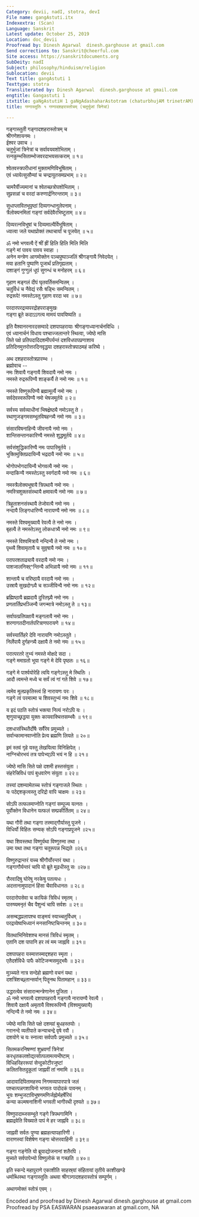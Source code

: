 ```yaml
---
Category: devii, nadI, stotra, devI
File name: gangAstuti.itx
Indexextra: (Scan)
Language: Sanskrit
Latest update: October 25, 2019
Location: doc_devii
Proofread by: Dinesh Agarwal  dinesh.garghouse at gmail.com
Send corrections to: Sanskrit@cheerful.com
Site access: https://sanskritdocuments.org
SubDeity: nadI
Subject: philosophy/hinduism/religion
Sublocation: devii
Text title: gangAstuti 1
Texttype: stotra
Transliterated by: Dinesh Agarwal  dinesh.garghouse at gmail.com
engtitle: Gangastuti 1
itxtitle: gaNgAstutiH 1 gaNgAdashaharAstotram (chaturbhujAM trinetrAM)
title: गण्गास्तुतिः १ गण्गादशहरास्तोत्रम् (चतुर्भुजां त्रिनेत्रां)

---
```

  
 गङ्गास्तुती गङ्गादशहरास्तोत्रम् च   
श्रीगणेशायनमः ।  
ईश्वर उवाच ।  
चतुर्भुजां त्रिनेत्रां च सर्वावयवशोभिताम् ।  
रत्नकुम्भसिताम्भोजवरदाभयसत्कराम् ॥ १॥  
  
श्वेतवस्त्रपरीधानां मुक्तामणिविभूषिताम् ।  
एवं ध्यायेत्सुसौम्यां च चन्द्रायुतसमप्रभाम् ॥ २॥  
  
चामरैर्वीज्यमानां च श्वेतच्छत्रोपशोभिताम् ।  
सुप्रसन्नां च वरदां करुणार्द्रनिरन्तराम् ॥ ३॥  
  
सुधाप्लावितभूपृष्ठां दिव्यगन्धानुलेपनाम् ।  
त्रैलोक्यनमितां गङ्गां सर्वदेवैरभिष्टुताम् ॥ ४॥  
  
दिव्यरत्नविभूषां च दिव्यमाल्यैर्विभूषिताम् ।  
ध्यात्वा जले यथाप्रोक्तं तथाचार्यां च पूजयेत् ॥ ५॥  
  
ॐ नमो भगवत्यै ऐं श्रीं ह्रीं हिलि हिलि मिलि मिलि  
              गङ्गे मां पावय पावय स्वाहा ।  
अनेन मन्त्रेण आगमोक्तेन पञ्चपुष्पाञ्जलिं श्रीगङ्गायै निवेदयेत् ।  
मया हतानि पुष्पाणि पूजार्थं प्रतिगृह्यताम् ।  
दशाङ्गं गुग्गुलं धूपं सुगन्धं च मनोहरम् ॥ ६॥  
  
गृहाण मङ्गलं दीपं घृतवर्तिसमन्वितम् ।  
चतुर्विधं च नैवेद्यं रसैः षड्भिः समन्वितम् ।  
रुद्ररूपे! नमस्तेऽस्तु गृहाण वरदा भव ॥ ७॥  
  
परदारपरद्रव्यपरद्रोहपराङ्मुखः  
गङ्गा ब्रूते कदाऽऽगत्य मामयं पावयिष्यति ॥  
  
इति वैश्वानरनारदसम्वादे दशपापहरायाः श्रीगङ्गाध्यानार्चनविधिः ।  
एवं ध्यानार्चनं विधाय पश्चाज्जलान्तरे स्थित्वा, ज्येष्ठे मासि  
सिते पक्षे प्रतिपदादिदशमीपर्यन्तं दशविधपापप्रणाशाय  
प्रतिदिनमुत्तरोत्तरदिनवृद्धया दशहरास्तोत्रपाठमहं करिष्ये ।  
  
अथ दशहरास्तोत्रप्रारम्भः ।  
ब्रह्मोवाच --  
नमः शिवायै गङ्गायै शिवदायै नमो नमः  ।  
नमस्ते रुद्ररूपिण्यै शाङ्कर्यै ते नमो नमः  ॥ १॥  
  
नमस्ते विष्णुरूपिण्यै ब्रह्मामूर्त्यै नमो नमः ।  
सर्वदेवस्वरूपिण्यै नमो भेषजमूर्तये  ॥ २॥  
  
सर्वस्य सर्वव्याधीनां भिषक्ष्रेष्ठ्यै नमोऽस्तु ते ।  
स्थाणुजङ्गमसम्भूतविषहन्त्र्यै नमो नमः  ॥ ३॥  
  
संसारविषनाहिन्यै जीवनायै नमो नमः ।  
शान्तिसन्तानकारिण्यै नमस्ते शुद्धमूर्तये ॥ ४॥  
  
सर्वसंशुद्धिकारिण्यै नमः पापारिमूर्तये ।  
भुक्तिमुक्तिप्रदायिन्यै भद्रदायै नमो नमः ॥ ५॥  
  
भोगोपभोगदायिन्यै भोगवत्यै नमो नमः ।  
मन्दाकिन्यै नमस्तेऽस्तु स्वर्गदायै नमो नमः  ॥ ६॥  
  
नमस्त्रैलोक्यभूषायै त्रिपथायै नमो नमः ।  
नमस्त्रिशुक्लसंस्थायै क्षमावत्यै नमो नमः  ॥ ७॥  
  
त्रिहूताशनसंस्थायै तेजोवत्यै नमो नमः ।  
नन्दायै लिङ्गधारिण्यै नारायण्यै नमो नमः ॥ ८॥  
  
नमस्ते विश्वमुख्यायै रेवत्यै ते नमो नमः  ।  
बृहत्यै ते नमस्तेऽस्तु लोकधात्र्यै नमो नमः ॥ ९॥  
  
नमस्ते विश्वमित्रायै नन्दिन्यै ते नमो नमः  ।  
पृथ्व्यै शिवामृतायै च सुवृषायै नमो नमः ॥ १०॥  
  
परापरशताढ्यायै वरदायै नमो नमः ।  
पाशजालनिक्ऱ्^न्तिन्यै अभिन्नायै नमो नमः ॥ ११॥  
  
शान्तायै च वरिष्ठायै वरदायै नमो नमः  ।  
उस्रायै सुखदोग्ध्र्यै च सञ्जीविन्यै नमो नमः ॥ १२॥  
  
ब्रह्मिष्ठायै ब्रह्मदायै दुरितघ्न्यै नमो नमः ।  
प्रणतार्तिप्रभञ्जिन्यै जगन्मात्रे नमोऽस्तु ते  ॥ १३॥  
  
सर्वापत्प्रतिपक्षायै मङ्गलायै नमो नमः  ।  
शरणागतदीनार्तपरित्राणपरायणे ॥ १४॥  
  
सर्वस्यार्तिहरे देवि नारायणि नमोऽस्तुते  ।  
निर्लेपायै दुर्गहन्त्र्यै दक्षायै ते नमो नमः ॥ १५॥  
  
परात्परतरे तुभ्यं नमस्ते मोक्षदे सदा  ।  
गङ्गे ममाग्रतो भूया गङ्गे मे देवि पृष्ठतः ॥ १६॥  
  
गङ्गे मे पार्श्वयोरेहि त्वयि गङ्गेऽस्तु मे स्थितिः  ।  
आदौ त्वमन्ते मध्ये च सर्वं त्वं गां गते शिवे ॥ १७॥  
  
त्वमेव मूलप्रकृतिस्त्वं हि नारायणः परः  ।  
गङ्गे त्वं परमात्मा च शिवस्तुभ्यं नमः शिवे ॥ १८॥  
  
य इदं पठति स्तोत्रं भक्त्या नित्यं नरोऽपि यः  ।  
शृणुयाच्छ्रद्धया युक्तः कायवाक्चित्तसम्भवैः ॥ १९॥  
  
दशधासंस्थितैर्दोषैः सर्वैरेव प्रमुच्यते  ।  
सर्वान्कामानवाप्नोति प्रेत्य ब्रह्मणि लियते ॥ २०॥  
  
इमं स्तवं गृहे यस्तु लेखयित्वा विनिक्षिपेत् ।  
नाग्निचोरभयं तत्र पापेभ्य्ऽपि भयं न हि ॥ २१॥  
  
ज्येष्ठे मासि सिते पक्षे दशमी हस्तसंयुता  ।  
संहरेत्त्रिविधं पापं बुधवारेण संयुता ॥ २२॥  
  
तस्यां दशम्यामेतच्च स्तोत्रं गङ्गाजले स्थितः ।  
यः पठेद्दशकृत्वस्तु दरिद्रो वापि चाक्षमः  ॥ २३॥  
  
सोऽपि तत्फलमाप्नोति गङ्गां सम्पूज्य यत्नतः ।  
पूर्वोक्तेन विधानेन यत्फलं सम्प्रकीर्तितम् ॥ २४॥  
  
यथा गौरी तथा गङ्गा तस्माद्गौर्यास्तु पूजने ।  
विधिर्यो विहितः सम्यक् सोऽपि गङ्गाप्रपूजने ॥२५॥  
  
यथा शिवस्तथा विष्णुर्यथा विष्णुरुमा तथा ।  
उमा यथा तथा गङ्गा चतूरूपन्न भिद्यते ॥२६॥  
  
विष्णुरुद्रान्तरं यच्च श्रीगौर्योरन्तरं यथा ।  
गङ्गागौर्यन्तरं चापि यो ब्रूते मूढधीस्तु सः ॥२७॥  
  
रौरवादिषु घोरेषु नरकेषु पतत्यधः ।  
अदत्तानामुपादानं हिंसा चैवाविधानतः  ॥ २८॥  
  
परदारोपसेवा च कायिकं त्रिविधं स्मृतम् ।  
पारुष्यमनृतं चैव पैशुन्यं चापि सर्वशः  ॥ २९॥  
  
असम्बद्धप्रलापश्च वाङ्मयं स्याच्चतुर्विधम् ।  
परद्रव्येष्वभिध्यानं मनसानिष्टचिन्तनम्  ॥ ३०॥  
  
वितथाभिनिवेशश्च मानसं त्रिविधं स्मृतम् ।  
एतानि दश पापानि हर त्वं मम जाह्नवि  ॥ ३१॥  
  
दशपापहरा यस्मात्तस्माद्दशहरा स्मृता ।  
एतैदर्शविधैः पापैः कोटिजन्मसमुद्भवैः ॥ ३२॥  
  
मुञ्च्यते नात्र सन्देहो ब्रह्मणो वचनं यथा ।  
दशत्रिंशच्छ्र्तान्सर्वान् पितॄनथ पितामहान्  ॥ ३३॥  
  
उद्धरत्येव संसारान्मन्त्रेणानेन पूजिता  ।  
ॐ नमो भगवत्यै दशपापहरायै गङ्गायै नारायण्यै रेवत्यै ।  
शिवायै दक्षायै अमृतायै विश्वरूपिण्यै (विश्वमुख्यायै)  
            नन्दिन्यै ते नमो नमः  ॥ ३४॥  
  
ज्येष्ठे मासि सिते पक्षे दशम्य़ां बुधहस्तयोः ।  
गरानन्दे व्यतीपाते कन्याचन्द्रे वृषे रवौ ।  
दशयोगे च यः स्नात्वा सर्वपापैः प्रमुच्यते ॥ ३५॥  
  
सितमकरनिषण्णां शुभ्रवर्णां त्रिनेत्रां  
     करधृतकलशोद्यत्सोत्पलामत्यभीष्टाम् ।  
विधिहरिहररूपां सेन्दुकोटीरजुष्टां  
     कलितसितदुकूलां जाह्नवीं तां नमामि  ॥ ३६॥  
  
आदावादिपितामहस्य निगमव्यापारपात्रे जलं  
     पश्चात्पन्नगशायिनो भगवतः पादोदकं पावनम् ।  
भूयः शम्भुजटाविभूषणमणिर्जह्नोर्महर्षेरियं  
     कन्या कल्मषनाशिनी भगवती भागीरथी दृश्यते  ॥ ३७॥  
  
विष्णुपादाब्जसम्भूते गङ्गे त्रिपथगामिनि ।  
ब्रह्मद्रवेति विख्याते पापं मे हर जाह्नवि ॥ ३८॥  
  
जाह्नवी सर्वतः पुण्या ब्रह्महत्यापहारिणी ।  
वाराणस्यां विशेषेण गङ्गा चोत्तरवाहिनी ॥ ३९॥  
  
गङ्गा गङ्गेति यो ब्रूयाद्योजनानां शतैरपि ।  
मुच्यते सर्वपापेभ्यो विष्णुलोकं स गच्छति  ॥ ४०॥  
  
इति स्कन्दे महापुराणे एकाशीति साहस्र्यां संहितायां तृतीये काशीखण्डे  
धर्माब्धिस्था गङ्गास्तुतिः अथवा श्रीगञ्गादशहरास्तोत्रं सम्पूर्णम् ।  
  
अथागमोक्तं स्तोत्रं एवम् ।  
  
  
  
  
Encoded and proofread by Dinesh Agarwal  dinesh.garghouse at gmail.com  
Proofread by PSA EASWARAN psaeaswaran at gmail.com, NA  
  
